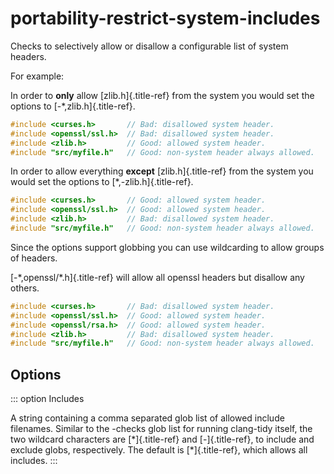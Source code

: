 # portability-restrict-system-includes

Checks to selectively allow or disallow a configurable list of system
headers.

For example:

In order to **only** allow [zlib.h]{.title-ref} from the system you
would set the options to [-\*,zlib.h]{.title-ref}.

```c++
#include <curses.h>       // Bad: disallowed system header.
#include <openssl/ssl.h>  // Bad: disallowed system header.
#include <zlib.h>         // Good: allowed system header.
#include "src/myfile.h"   // Good: non-system header always allowed.
```

In order to allow everything **except** [zlib.h]{.title-ref} from the
system you would set the options to [\*,-zlib.h]{.title-ref}.

```c++
#include <curses.h>       // Good: allowed system header.
#include <openssl/ssl.h>  // Good: allowed system header.
#include <zlib.h>         // Bad: disallowed system header.
#include "src/myfile.h"   // Good: non-system header always allowed.
```

Since the options support globbing you can use wildcarding to allow
groups of headers.

[-\*,openssl/\*.h]{.title-ref} will allow all openssl headers but
disallow any others.

```c++
#include <curses.h>       // Bad: disallowed system header.
#include <openssl/ssl.h>  // Good: allowed system header.
#include <openssl/rsa.h>  // Good: allowed system header.
#include <zlib.h>         // Bad: disallowed system header.
#include "src/myfile.h"   // Good: non-system header always allowed.
```

## Options

::: option
Includes

A string containing a comma separated glob list of allowed include
filenames. Similar to the -checks glob list for running clang-tidy
itself, the two wildcard characters are [\*]{.title-ref} and
[-]{.title-ref}, to include and exclude globs, respectively. The default
is [\*]{.title-ref}, which allows all includes.
:::
